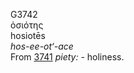 <body>
  <p>G3742<br>  ὁσιότης  <br> hosiotēs  <br><i>hos-ee-ot‘-ace </i><br>From <a href="g3741.htm">3741</a>  <i>piety:</i> - holiness.<br></p>
 </body>
